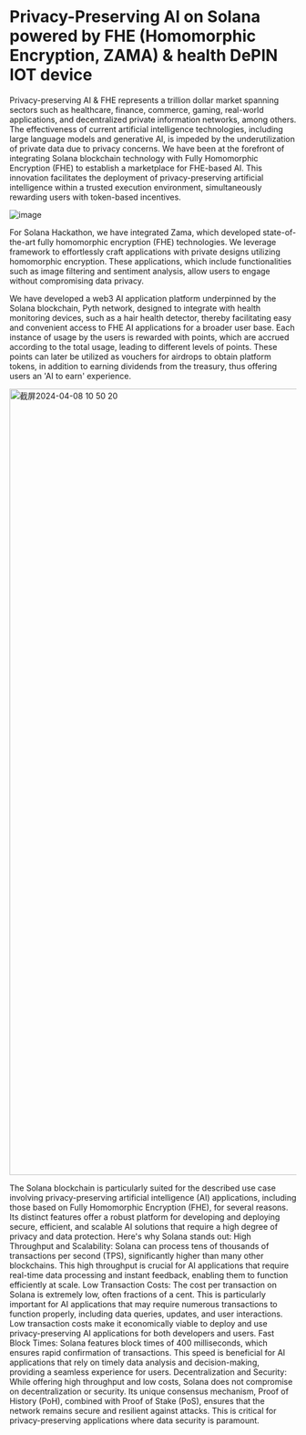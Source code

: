 # Privacy-Preserving AI on Solana powered by FHE (Homomorphic Encryption, ZAMA) & health DePIN IOT device

Privacy-preserving AI & FHE represents a trillion dollar market spanning sectors such as healthcare, finance, commerce, gaming, real-world applications, and decentralized private information networks, among others. The effectiveness of current artificial intelligence technologies, including large language models and generative AI, is impeded by the underutilization of private data due to privacy concerns. We have been at the forefront of integrating Solana blockchain technology with Fully Homomorphic Encryption (FHE) to establish a marketplace for FHE-based AI. This innovation facilitates the deployment of privacy-preserving artificial intelligence within a trusted execution environment, simultaneously rewarding users with token-based incentives.

![image](https://github.com/AI-Tech-Foundation-1/solana-payment-contract/assets/165755068/652aa081-182d-4440-96b0-4f58131ad8dd)

For Solana Hackathon, we have integrated Zama, which developed state-of-the-art fully homomorphic encryption (FHE) technologies. We leverage framework to effortlessly craft applications with private designs utilizing homomorphic encryption. These applications, which include functionalities such as image filtering and sentiment analysis, allow users to engage without compromising data privacy.


We have developed a web3 AI application platform underpinned by the Solana blockchain, Pyth network, designed to integrate with health monitoring devices, such as a hair health detector, thereby facilitating easy and convenient access to FHE AI applications for a broader user base. Each instance of usage by the users is rewarded with points, which are accrued according to the total usage, leading to different levels of points. These points can later be utilized as vouchers for airdrops to obtain platform tokens, in addition to earning dividends from the treasury, thus offering users an 'AI to earn' experience.

<img width="1380" alt="截屏2024-04-08 10 50 20" src="https://github.com/AI-Tech-Foundation-1/solana-FHE-services-payment-contract/assets/165755068/cdccebbf-3eb5-4992-87d8-05556460b09d">



The Solana blockchain is particularly suited for the described use case involving privacy-preserving artificial intelligence (AI) applications, including those based on Fully Homomorphic Encryption (FHE), for several reasons. Its distinct features offer a robust platform for developing and deploying secure, efficient, and scalable AI solutions that require a high degree of privacy and data protection. Here's why Solana stands out:
High Throughput and Scalability: Solana can process tens of thousands of transactions per second (TPS), significantly higher than many other blockchains. This high throughput is crucial for AI applications that require real-time data processing and instant feedback, enabling them to function efficiently at scale.
Low Transaction Costs: The cost per transaction on Solana is extremely low, often fractions of a cent. This is particularly important for AI applications that may require numerous transactions to function properly, including data queries, updates, and user interactions. Low transaction costs make it economically viable to deploy and use privacy-preserving AI applications for both developers and users.
Fast Block Times: Solana features block times of 400 milliseconds, which ensures rapid confirmation of transactions. This speed is beneficial for AI applications that rely on timely data analysis and decision-making, providing a seamless experience for users.
Decentralization and Security: While offering high throughput and low costs, Solana does not compromise on decentralization or security. Its unique consensus mechanism, Proof of History (PoH), combined with Proof of Stake (PoS), ensures that the network remains secure and resilient against attacks. This is critical for privacy-preserving applications where data security is paramount.
